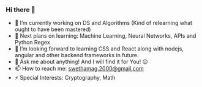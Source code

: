 ### Hi there 👋

<!--
**SwethaMagesh/SwethaMagesh** is a ✨ _special_ ✨ repository because its `README.md` (this file) appears on your GitHub profile.

Here are some ideas to get you started:


😄 Pronouns: ...
- 👯 I’m looking to collaborate on ...
-->

- 🔭 I’m currently working on DS and Algorithms (Kind of relearning what ought to have been mastered) 
- 🌱 Next plans on learning: Machine Learning, Neural Networks, APIs and Python Regex
- 🤔 I’m looking forward to learning CSS and React along with nodejs, angular and other backend frameworks in future.
- 💬 Ask me about anything! And I will find it for You! 😉
- 📫 How to reach me: swethamag.2000@gmail.com
- ⚡ Special Interests: Cryptography, Math
